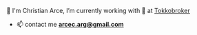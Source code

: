 👋 I'm Christian Arce, I’m currently working with 🐍 at [Tokkobroker](https://github.com/TokkoLabs)

- 📫 contact me **arcec.arg@gmail.com**

</p>

